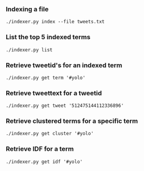 ### Indexing a file
```
./indexer.py index --file tweets.txt
```

### List the top 5 indexed terms
```
./indexer.py list
```

### Retrieve tweetid's for an indexed term
```
./indexer.py get term '#yolo'
```

### Retrieve tweettext for a tweetid
```
./indexer.py get tweet '512475144112336896'
```

### Retrieve clustered terms for a specific term
```
./indexer.py get cluster '#yolo'
```

### Retrieve IDF for a term 
```
./indexer.py get idf '#yolo'
```
